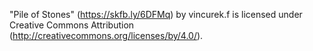 
"Pile of Stones" (https://skfb.ly/6DFMq) by vincurek.f is licensed under Creative Commons Attribution (http://creativecommons.org/licenses/by/4.0/).
